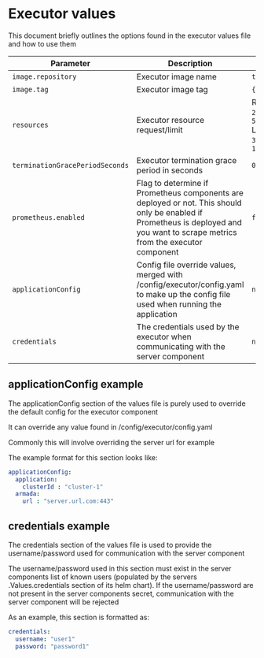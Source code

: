 # Executor values

This document briefly outlines the options found in the executor values file and how to use them

| Parameter                         | Description                                                                                                                                                                      | Default                                                                          |
|-----------------------------------|----------------------------------------------------------------------------------------------------------------------------------------------------------------------------------|----------------------------------------------------------------------------------|
| `image.repository`                | Executor image name                                                                                                                                                              | `tba`                                                                            |
| `image.tag`                       | Executor image tag                                                                                                                                                               | `{TAG_NAME}`                                                                     |
| `resources`                       | Executor resource request/limit                                                                                                                                                  | Request: <br/> `200m`, <br/> `512Mi` <br/>  Limit:  <br/>  `300m`,  <br/>  `1Gi` |
| `terminationGracePeriodSeconds`   | Executor termination grace period in seconds                                                                                                                                     | `0`                                                                              |                                                   
| `prometheus.enabled`              | Flag to determine if Prometheus components are deployed or not. This should only be enabled if Prometheus is deployed and you want to scrape metrics from the executor component | `false`                                                                          |
| `applicationConfig`               | Config file override values, merged with /config/executor/config.yaml to make up the config file used when running the application                                               | `nil`                                                                            |
| `credentials`                     | The credentials used by the executor when communicating with the server component                                                                                                | `nil`                                                                            |


## applicationConfig example

The applicationConfig section of the values file is purely used to override the default config for the executor component

It can override any value found in /config/executor/config.yaml

Commonly this will involve overriding the server url for example

The example format for this section looks like:

```yaml
applicationConfig:
  application:
    clusterId : "cluster-1"
  armada:
    url : "server.url.com:443"  
```

## credentials example

The credentials section of the values file is used to provide the username/password used for communication with the server component

The username/password used in this section must exist in the server components list of known users (populated by the servers .Values.credentials section of its helm chart).
If the username/password are not present in the server components secret, communication with the server component will be rejected

As an example, this section is formatted as:

```yaml
credentials:
  username: "user1"
  password: "password1"
```
